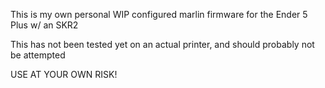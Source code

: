 This is my own personal WIP configured marlin firmware for the Ender 5 Plus w/ an SKR2

This has not been tested yet on an actual printer, and should probably not be attempted

USE AT YOUR OWN RISK!